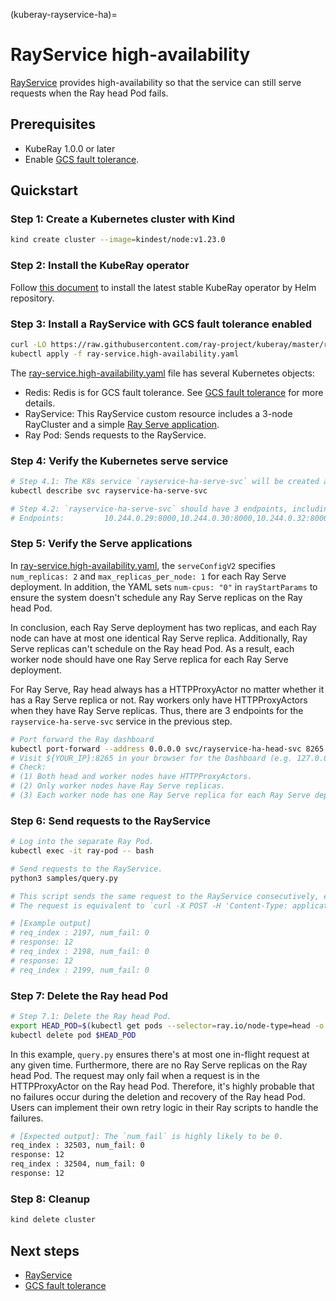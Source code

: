 (kuberay-rayservice-ha)=
# RayService high-availability

[RayService](kuberay-rayservice) provides high-availability so that the service can still serve requests when the Ray head Pod fails.

## Prerequisites

* KubeRay 1.0.0 or later
* Enable [GCS fault tolerance](kuberay-gcs-ft).

## Quickstart

### Step 1: Create a Kubernetes cluster with Kind

```sh
kind create cluster --image=kindest/node:v1.23.0
```

### Step 2: Install the KubeRay operator

Follow [this document](kuberay-operator-deploy) to install the latest stable KubeRay operator by Helm repository.

### Step 3: Install a RayService with GCS fault tolerance enabled

```sh
curl -LO https://raw.githubusercontent.com/ray-project/kuberay/master/ray-operator/config/samples/ray-service.high-availability.yaml
kubectl apply -f ray-service.high-availability.yaml
```

The [ray-service.high-availability.yaml](https://raw.githubusercontent.com/ray-project/kuberay/v1.0.0/ray-operator/config/samples/ray-service.high-availability.yaml) file has several Kubernetes objects:

* Redis: Redis is for GCS fault tolerance. See [GCS fault tolerance](kuberay-gcs-ft) for more details.
* RayService: This RayService custom resource includes a 3-node RayCluster and a simple [Ray Serve application](https://github.com/ray-project/test_dag).
* Ray Pod: Sends requests to the RayService.

### Step 4: Verify the Kubernetes serve service

```sh
# Step 4.1: The K8s service `rayservice-ha-serve-svc` will be created after the Serve applications are ready.
kubectl describe svc rayservice-ha-serve-svc

# Step 4.2: `rayservice-ha-serve-svc` should have 3 endpoints, including the Ray head and two Ray workers.
# Endpoints:         10.244.0.29:8000,10.244.0.30:8000,10.244.0.32:8000
```

### Step 5: Verify the Serve applications

In [ray-service.high-availability.yaml](https://raw.githubusercontent.com/ray-project/kuberay/v1.0.0/ray-operator/config/samples/ray-service.high-availability.yaml), the `serveConfigV2` specifies `num_replicas: 2` and `max_replicas_per_node: 1` for each Ray Serve deployment.
In addition, the YAML sets `num-cpus: "0"` in `rayStartParams` to ensure the system doesn't schedule any Ray Serve replicas on the Ray head Pod.

In conclusion, each Ray Serve deployment has two replicas, and each Ray node can have at most one identical Ray Serve replica. Additionally, Ray Serve replicas can't schedule on the Ray head Pod. As a result, each worker node should have one Ray Serve replica for each Ray Serve deployment.

For Ray Serve, Ray head always has a HTTPProxyActor no matter whether it has a Ray Serve replica or not.
Ray workers only have HTTPProxyActors when they have Ray Serve replicas.
Thus, there are 3 endpoints for the `rayservice-ha-serve-svc` service in the previous step.

```sh
# Port forward the Ray dashboard
kubectl port-forward --address 0.0.0.0 svc/rayservice-ha-head-svc 8265:8265
# Visit ${YOUR_IP}:8265 in your browser for the Dashboard (e.g. 127.0.0.1:8265)
# Check:
# (1) Both head and worker nodes have HTTPProxyActors.
# (2) Only worker nodes have Ray Serve replicas.
# (3) Each worker node has one Ray Serve replica for each Ray Serve deployment.
```

### Step 6: Send requests to the RayService

```sh
# Log into the separate Ray Pod.
kubectl exec -it ray-pod -- bash

# Send requests to the RayService.
python3 samples/query.py

# This script sends the same request to the RayService consecutively, ensuring at most one in-flight request at a time.
# The request is equivalent to `curl -X POST -H 'Content-Type: application/json' localhost:8000/fruit/ -d '["PEAR", 12]'`.

# [Example output]
# req_index : 2197, num_fail: 0
# response: 12
# req_index : 2198, num_fail: 0
# response: 12
# req_index : 2199, num_fail: 0
```

### Step 7: Delete the Ray head Pod

```sh
# Step 7.1: Delete the Ray head Pod.
export HEAD_POD=$(kubectl get pods --selector=ray.io/node-type=head -o custom-columns=POD:metadata.name --no-headers)
kubectl delete pod $HEAD_POD
```

In this example, `query.py` ensures there's at most one in-flight request at any given time.
Furthermore, there are no Ray Serve replicas on the Ray head Pod.
The request may only fail when a request is in the HTTPProxyActor on the Ray head Pod.
Therefore, it's highly probable that no failures occur during the deletion and recovery of the Ray head Pod.
Users can implement their own retry logic in their Ray scripts to handle the failures.

```sh
# [Expected output]: The `num_fail` is highly likely to be 0.
req_index : 32503, num_fail: 0
response: 12
req_index : 32504, num_fail: 0
response: 12
```

### Step 8: Cleanup

```sh
kind delete cluster
```

## Next steps

* [RayService](kuberay-rayservice)
* [GCS fault tolerance](kuberay-gcs-ft)